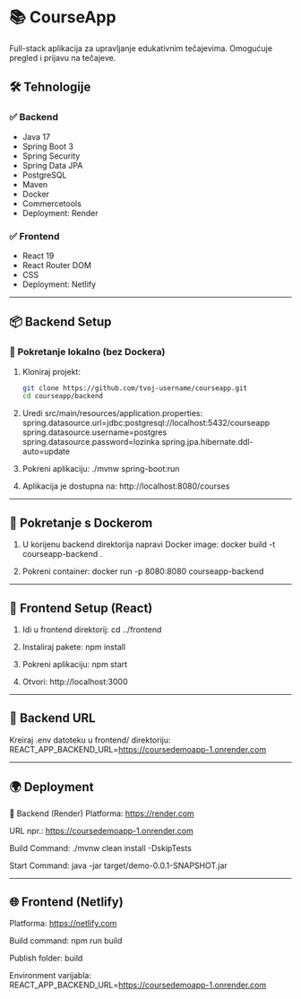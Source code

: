 # 📚 CourseApp

Full-stack aplikacija za upravljanje edukativnim tečajevima. Omogućuje pregled i prijavu na tečajeve.

## 🛠️ Tehnologije

### ✅ Backend
- Java 17
- Spring Boot 3
- Spring Security
- Spring Data JPA
- PostgreSQL
- Maven
- Docker
- Commercetools
- Deployment: Render 

### ✅ Frontend
- React 19
- React Router DOM
- CSS
- Deployment: Netlify

---

## 📦 Backend Setup

### 🔧 Pokretanje lokalno (bez Dockera)

1. Kloniraj projekt:
   ```bash
   git clone https://github.com/tvoj-username/courseapp.git
   cd courseapp/backend

2. Uredi src/main/resources/application.properties:
   spring.datasource.url=jdbc:postgresql://localhost:5432/courseapp
   spring.datasource.username=postgres
   spring.datasource.password=lozinka
   spring.jpa.hibernate.ddl-auto=update

3. Pokreni aplikaciju:
   ./mvnw spring-boot:run

4. Aplikacija je dostupna na:
   http://localhost:8080/courses

---

## 🐳 Pokretanje s Dockerom

1. U korijenu backend direktorija napravi Docker image:
   docker build -t courseapp-backend .

2. Pokreni container:
   docker run -p 8080:8080 courseapp-backend

---

## 🎨 Frontend Setup (React)

1. Idi u frontend direktorij:
   cd ../frontend

2. Instaliraj pakete:
   npm install

3. Pokreni aplikaciju:
   npm start

4. Otvori: http://localhost:3000

---

## 🔗 Backend URL

Kreiraj .env datoteku u frontend/ direktoriju:
REACT_APP_BACKEND_URL=https://coursedemoapp-1.onrender.com

---

## 🌍 Deployment

🧾 Backend (Render)
Platforma: https://render.com

URL npr.: https://coursedemoapp-1.onrender.com

Build Command: ./mvnw clean install -DskipTests

Start Command: java -jar target/demo-0.0.1-SNAPSHOT.jar

---

## 🌐 Frontend (Netlify)

Platforma: https://netlify.com

Build command: npm run build

Publish folder: build

Environment varijabla:
REACT_APP_BACKEND_URL=https://coursedemoapp-1.onrender.com


